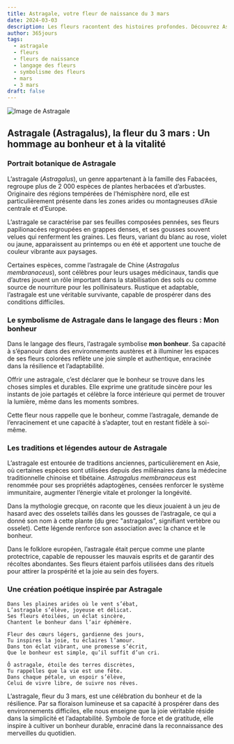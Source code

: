 ```yaml
---
title: Astragale, votre fleur de naissance du 3 mars
date: 2024-03-03
description: Les fleurs racontent des histoires profondes. Découvrez Astragale, votre fleur de naissance du 3 mars, ses symboles et récits fascinants. Plongez dans sa signification et son langage unique dans l'art floral.
author: 365jours
tags:
  - astragale
  - fleurs
  - fleurs de naissance
  - langage des fleurs
  - symbolisme des fleurs
  - mars
  - 3 mars
draft: false
---
```


![Image de Astragale](https://cdn.pixabay.com/photo/2020/05/31/17/13/astragalus-5243367_1280.jpg#center)


## Astragale (Astragalus), la fleur du 3 mars : Un hommage au bonheur et à la vitalité

### Portrait botanique de Astragale

L’astragale (_Astragalus_), un genre appartenant à la famille des Fabacées, regroupe plus de 2 000 espèces de plantes herbacées et d’arbustes. Originaire des régions tempérées de l’hémisphère nord, elle est particulièrement présente dans les zones arides ou montagneuses d’Asie centrale et d’Europe.

L’astragale se caractérise par ses feuilles composées pennées, ses fleurs papilionacées regroupées en grappes denses, et ses gousses souvent velues qui renferment les graines. Les fleurs, variant du blanc au rose, violet ou jaune, apparaissent au printemps ou en été et apportent une touche de couleur vibrante aux paysages.

Certaines espèces, comme l’astragale de Chine (_Astragalus membranaceus_), sont célèbres pour leurs usages médicinaux, tandis que d’autres jouent un rôle important dans la stabilisation des sols ou comme source de nourriture pour les pollinisateurs. Rustique et adaptable, l’astragale est une véritable survivante, capable de prospérer dans des conditions difficiles.

### Le symbolisme de Astragale dans le langage des fleurs : Mon bonheur

Dans le langage des fleurs, l’astragale symbolise **mon bonheur**. Sa capacité à s’épanouir dans des environnements austères et à illuminer les espaces de ses fleurs colorées reflète une joie simple et authentique, enracinée dans la résilience et l’adaptabilité.

Offrir une astragale, c’est déclarer que le bonheur se trouve dans les choses simples et durables. Elle exprime une gratitude sincère pour les instants de joie partagés et célèbre la force intérieure qui permet de trouver la lumière, même dans les moments sombres.

Cette fleur nous rappelle que le bonheur, comme l’astragale, demande de l’enracinement et une capacité à s’adapter, tout en restant fidèle à soi-même.

### Les traditions et légendes autour de Astragale

L’astragale est entourée de traditions anciennes, particulièrement en Asie, où certaines espèces sont utilisées depuis des millénaires dans la médecine traditionnelle chinoise et tibétaine. _Astragalus membranaceus_ est renommée pour ses propriétés adaptogènes, censées renforcer le système immunitaire, augmenter l’énergie vitale et prolonger la longévité.

Dans la mythologie grecque, on raconte que les dieux jouaient à un jeu de hasard avec des osselets taillés dans les gousses de l’astragale, ce qui a donné son nom à cette plante (du grec "astragalos", signifiant vertèbre ou osselet). Cette légende renforce son association avec la chance et le bonheur.

Dans le folklore européen, l’astragale était perçue comme une plante protectrice, capable de repousser les mauvais esprits et de garantir des récoltes abondantes. Ses fleurs étaient parfois utilisées dans des rituels pour attirer la prospérité et la joie au sein des foyers.

### Une création poétique inspirée par Astragale

```
Dans les plaines arides où le vent s’ébat,  
L’astragale s’élève, joyeuse et délicat.  
Ses fleurs étoilées, un éclat sincère,  
Chantent le bonheur dans l’air éphémère.  

Fleur des cœurs légers, gardienne des jours,  
Tu inspires la joie, tu éclaires l’amour.  
Dans ton éclat vibrant, une promesse s’écrit,  
Que le bonheur est simple, qu’il suffit d’un cri.  

Ô astragale, étoile des terres discrètes,  
Tu rappelles que la vie est une fête.  
Dans chaque pétale, un espoir s’élève,  
Celui de vivre libre, de suivre nos rêves.  
```

L’astragale, fleur du 3 mars, est une célébration du bonheur et de la résilience. Par sa floraison lumineuse et sa capacité à prospérer dans des environnements difficiles, elle nous enseigne que la joie véritable réside dans la simplicité et l’adaptabilité. Symbole de force et de gratitude, elle inspire à cultiver un bonheur durable, enraciné dans la reconnaissance des merveilles du quotidien.


